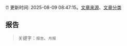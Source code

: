 :alarm_clock: 更新时间: 2025-08-09 08:47:15。[文章来源](/README.md)、[文章分类](/TAGS.md)

## 报告


> 关键字：`报告`、`月报`



